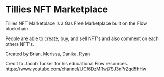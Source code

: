 # Tillies NFT Marketplace

Tillies NFT Marketplace is a Gas Free Marketplace built on the Flow blockchain. 

People are able to create, buy, and sell NFT's and also comment on each others NFT's. 

Created by Brian, Merissa, Danika, Ryan


Credit to Jacob Tucker for his educational Flow resources. 
https://www.youtube.com/channel/UCf6DzMRwj7SJ3nPrZqd5hHw